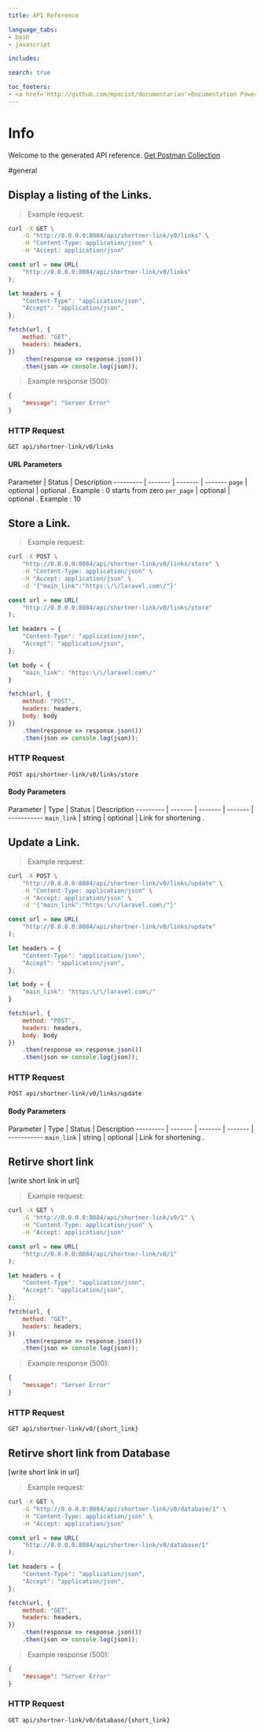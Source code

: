 ```yaml
---
title: API Reference

language_tabs:
- bash
- javascript

includes:

search: true

toc_footers:
- <a href='http://github.com/mpociot/documentarian'>Documentation Powered by Documentarian</a>
---
```

<!-- START_INFO -->
# Info

Welcome to the generated API reference.
[Get Postman Collection](http://0.0.0.0:8084/docs/collection.json)

<!-- END_INFO -->

#general


<!-- START_4fb33e62cdf2404b0d17d47c06d82b91 -->
## Display a listing of the Links.

> Example request:

```bash
curl -X GET \
    -G "http://0.0.0.0:8084/api/shortner-link/v0/links" \
    -H "Content-Type: application/json" \
    -H "Accept: application/json"
```

```javascript
const url = new URL(
    "http://0.0.0.0:8084/api/shortner-link/v0/links"
);

let headers = {
    "Content-Type": "application/json",
    "Accept": "application/json",
};

fetch(url, {
    method: "GET",
    headers: headers,
})
    .then(response => response.json())
    .then(json => console.log(json));
```


> Example response (500):

```json
{
    "message": "Server Error"
}
```

### HTTP Request
`GET api/shortner-link/v0/links`

#### URL Parameters

Parameter | Status | Description
--------- | ------- | ------- | -------
    `page` |  optional  | optional . Example : 0 starts from zero
    `per_page` |  optional  | optional . Example : 10

<!-- END_4fb33e62cdf2404b0d17d47c06d82b91 -->

<!-- START_b9daf4e147b99e5897b47db16d489e84 -->
## Store a Link.

> Example request:

```bash
curl -X POST \
    "http://0.0.0.0:8084/api/shortner-link/v0/links/store" \
    -H "Content-Type: application/json" \
    -H "Accept: application/json" \
    -d '{"main_link":"https:\/\/laravel.com\/"}'

```

```javascript
const url = new URL(
    "http://0.0.0.0:8084/api/shortner-link/v0/links/store"
);

let headers = {
    "Content-Type": "application/json",
    "Accept": "application/json",
};

let body = {
    "main_link": "https:\/\/laravel.com\/"
}

fetch(url, {
    method: "POST",
    headers: headers,
    body: body
})
    .then(response => response.json())
    .then(json => console.log(json));
```



### HTTP Request
`POST api/shortner-link/v0/links/store`

#### Body Parameters
Parameter | Type | Status | Description
--------- | ------- | ------- | ------- | -----------
    `main_link` | string |  optional  | Link for shortening .
    
<!-- END_b9daf4e147b99e5897b47db16d489e84 -->

<!-- START_c4b6dcffb1967b20739985b66e02a68c -->
## Update a Link.

> Example request:

```bash
curl -X POST \
    "http://0.0.0.0:8084/api/shortner-link/v0/links/update" \
    -H "Content-Type: application/json" \
    -H "Accept: application/json" \
    -d '{"main_link":"https:\/\/laravel.com\/"}'

```

```javascript
const url = new URL(
    "http://0.0.0.0:8084/api/shortner-link/v0/links/update"
);

let headers = {
    "Content-Type": "application/json",
    "Accept": "application/json",
};

let body = {
    "main_link": "https:\/\/laravel.com\/"
}

fetch(url, {
    method: "POST",
    headers: headers,
    body: body
})
    .then(response => response.json())
    .then(json => console.log(json));
```



### HTTP Request
`POST api/shortner-link/v0/links/update`

#### Body Parameters
Parameter | Type | Status | Description
--------- | ------- | ------- | ------- | -----------
    `main_link` | string |  optional  | Link for shortening .
    
<!-- END_c4b6dcffb1967b20739985b66e02a68c -->

<!-- START_3e14b696df6a878345188477836e7f3d -->
## Retirve short link
[write short link in url]

> Example request:

```bash
curl -X GET \
    -G "http://0.0.0.0:8084/api/shortner-link/v0/1" \
    -H "Content-Type: application/json" \
    -H "Accept: application/json"
```

```javascript
const url = new URL(
    "http://0.0.0.0:8084/api/shortner-link/v0/1"
);

let headers = {
    "Content-Type": "application/json",
    "Accept": "application/json",
};

fetch(url, {
    method: "GET",
    headers: headers,
})
    .then(response => response.json())
    .then(json => console.log(json));
```


> Example response (500):

```json
{
    "message": "Server Error"
}
```

### HTTP Request
`GET api/shortner-link/v0/{short_link}`


<!-- END_3e14b696df6a878345188477836e7f3d -->

<!-- START_1f14a96cf9e01c7d3d958c8874eecb53 -->
## Retirve short link from Database
[write short link in url]

> Example request:

```bash
curl -X GET \
    -G "http://0.0.0.0:8084/api/shortner-link/v0/database/1" \
    -H "Content-Type: application/json" \
    -H "Accept: application/json"
```

```javascript
const url = new URL(
    "http://0.0.0.0:8084/api/shortner-link/v0/database/1"
);

let headers = {
    "Content-Type": "application/json",
    "Accept": "application/json",
};

fetch(url, {
    method: "GET",
    headers: headers,
})
    .then(response => response.json())
    .then(json => console.log(json));
```


> Example response (500):

```json
{
    "message": "Server Error"
}
```

### HTTP Request
`GET api/shortner-link/v0/database/{short_link}`


<!-- END_1f14a96cf9e01c7d3d958c8874eecb53 -->


